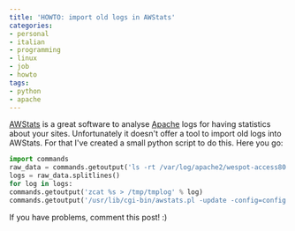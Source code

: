 ```yaml
---
title: 'HOWTO: import old logs in AWStats'
categories:
- personal
- italian
- programming
- linux
- job
- howto
tags:
- python
- apache
---
```

[AWStats](http://awstats.sourceforge.net/) is a great software to analyse
[Apache](http://www.apache.org/) logs for having statistics about your sites.
Unfortunately it doesn't offer a tool to import old logs into AWStats. For
that I've created a small python script to do this. Here you go:

```python
import commands
raw_data = commands.getoutput('ls -rt /var/log/apache2/wespot-access80.log.*.gz')
logs = raw_data.splitlines()
for log in logs:
commands.getoutput('zcat %s > /tmp/tmplog' % log)
commands.getoutput('/usr/lib/cgi-bin/awstats.pl -update -config=config.site.com -LogFile=/tmp/tmplog')
```
  
If you have problems, comment this post! :)
